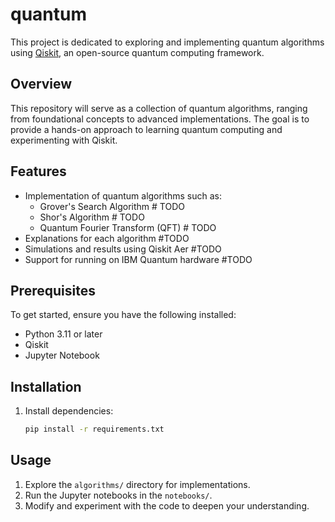 # quantum

This project is dedicated to exploring and implementing quantum algorithms using [Qiskit](https://docs.quantum.ibm.com/guides), an open-source quantum computing framework.

## Overview

This repository will serve as a collection of quantum algorithms, ranging from foundational concepts to advanced implementations. The goal is to provide a hands-on approach to learning quantum computing and experimenting with Qiskit.

## Features

- Implementation of quantum algorithms such as:
    - Grover's Search Algorithm # TODO
    - Shor's Algorithm # TODO
    - Quantum Fourier Transform (QFT) # TODO
- Explanations for each algorithm #TODO
- Simulations and results using Qiskit Aer #TODO
- Support for running on IBM Quantum hardware #TODO

## Prerequisites

To get started, ensure you have the following installed:

- Python 3.11 or later
- Qiskit
- Jupyter Notebook

## Installation

1. Install dependencies:
     ```bash
     pip install -r requirements.txt
     ```

## Usage

1. Explore the `algorithms/` directory for implementations.
2. Run the Jupyter notebooks in the `notebooks/`.
3. Modify and experiment with the code to deepen your understanding.


